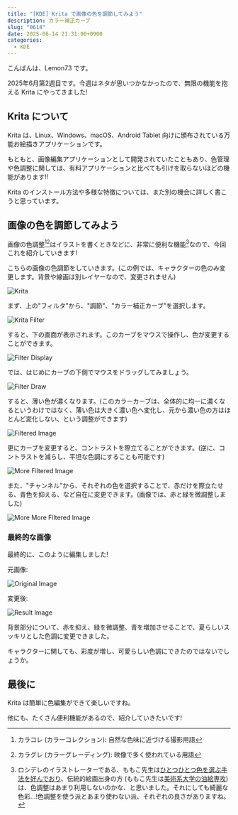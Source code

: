 ```yaml
---
title: "[KDE] Krita で画像の色を調節してみよう"
description: カラー補正カーブ
slug: "0614"
date: 2025-06-14 21:31:00+0900
categories:
  - KDE
---
```


こんばんは、Lemon73 です。

2025年6月第2週目です。今週はネタが思いつかなかったので、無限の機能を抱える Krita にやってきました!

## Krita について

Krita は、Linux、Windows、macOS、Android Tablet 向けに頒布されている万能お絵描きアプリケーションです。

もともと、画像編集アプリケーションとして開発されていたこともあり、色管理や色調整に関しては、有料アプリケーションと比べても引けを取らないほどの機能があります!!

Krita のインストール方法や多様な特徴については、また別の機会に詳しく書こうと思っています。

## 画像の色を調節してみよう

画像の色調整[^cc][^cg]はイラストを書くときなどに、非常に便利な機能[^mmc]なので、今回これを紹介していきます!

[^cc]: カラコレ (カラーコレクション): 自然な色味に近づける撮影用語
[^cg]: カラグレ (カラーグレーディング): 映像で多く使われている用語
[^mmc]: ロシデレのイラストレーターである、ももこ先生は[ひとつひとつ色を選ぶ手法を好んでおり](https://www.pixivision.net/ja/a/10352#:~:text=影を塗るときに乗算レイヤーを使わず、ひとつひとつ色を選んでいる)、伝統的絵画出身の方 (ももこ先生は[美術系大学の油絵専攻](https://www.pixivision.net/ja/a/10352#:~:text=絵画について学べる大学に進学しました。専攻は油絵です。)) は、色調整はあまり利用しないのかな、と思いました。それにしても綺麗な色彩…!色調整を使う派とあまり使わない派、それぞれの良さがありますね。

こちらの画像の色調節をしていきます。(この例では、キャラクターの色のみ変更します。背景や線画は別レイヤーなので、変更されません)

![Krita](/images/kde/20250614-kde-krita-01.png)

まず、上の"フィルタ"から、"調節"、"カラー補正カーブ"を選択します。

![Krita Filter](/images/kde/20250614-kde-krita-02.png)

すると、下の画面が表示されます。このカーブをマウスで操作し、色が変更することができます。

![Filter Display](/images/kde/20250614-kde-krita-03.png)

では、はじめにカーブの下側でマウスをドラッグしてみましょう。

![Filter Draw](/images/kde/20250614-kde-krita-04.png)

すると、薄い色が濃くなります。(このカラーカーブは、全体的に均一に濃くなるというわけではなく、薄い色は大きく濃い色へ変化し、元から濃い色の方はほとんど変化しない、という調整ができます)

![Filtered Image](/images/kde/20250614-kde-krita-05.png)

更にカーブを変更すると、コントラストを際立てることができます。(逆に、コントラストを減らし、平坦な色調にすることも可能です)

![More Filtered Image](/images/kde/20250614-kde-krita-06.png)

また、"チャンネル"から、それぞれの色を選択することで、赤だけを際立たせる、青色を抑える、など自在に変更できます。(画像では、赤と緑を微調整しました)

![More More Filtered Image](/images/kde/20250614-kde-krita-07.png)

### 最終的な画像

最終的に、このように編集しました!

元画像:

![Original Image](/images/kde/20250614-kde-krita-08.png)

変更後:

![Result Image](/images/kde/20250614-kde-krita-09.png)

背景部分について、赤を抑え、緑を微調整、青を増加させることで、夏らしいスッキリとした色調に変更できました。

キャラクターに関しても、彩度が増し、可愛らしい色調にできたのではないでしょうか。

## 最後に

Krita は簡単に色編集ができて楽しいですね。

他にも、たくさん便利機能があるので、紹介していきたいです!
